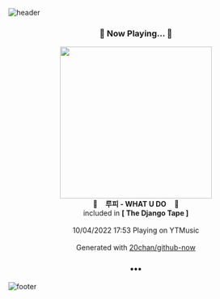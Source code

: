 ![header](https://capsule-render.vercel.app/api?type=wave&height=170&section=header&text=Hi.%20I'm%20SHIFT&fontColor=090707&fontAlignX=45&fontAlignY=65&fontSize=100)

<h3 align="center">🎵 Now Playing... 🎵</h3>
<p align="center">
  <a href="https://music.youtube.com/watch?v=FlnbjDMRSio">
    <img width="300" src="https://lh3.googleusercontent.com/kwJJ2596YH8PdMxTOUlJCElySczOUGv9LvCUQWajICh2Sw717EenQgxVoT4tkCZUv60JAyVQTpB0wP9clg">
  </a>
  <br>
  🎵&nbsp&nbsp&nbsp <b>루피 - WHAT U DO</b> &nbsp&nbsp&nbsp🎵
  <br>
  included in <b>[ The Django Tape ]</b>
  
  <br />
  <br />
  10/04/2022 17:53 Playing on YTMusic
  <br />
  <br />
  Generated with <a href="https://github.com/20chan/github-now">20chan/github-now</a>
</p>

<h3 align="center">•••</h3>

![footer](https://capsule-render.vercel.app/api?type=wave&height=150&section=footer)
